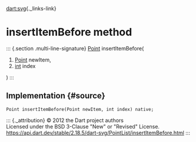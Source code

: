 [dart:svg](../../dart-svg/dart-svg-library){._links-link}

insertItemBefore method
=======================

::: {.section .multi-line-signature}
[Point](../point-class) insertItemBefore(

1.  [Point](../point-class) newItem,
2.  [int](../../dart-core/int-class) index

)
:::

Implementation {#source}
--------------

``` {.language-dart data-language="dart"}
Point insertItemBefore(Point newItem, int index) native;
```

::: {._attribution}
© 2012 the Dart project authors\
Licensed under the BSD 3-Clause \"New\" or \"Revised\" License.\
<https://api.dart.dev/stable/2.18.5/dart-svg/PointList/insertItemBefore.html>
:::
